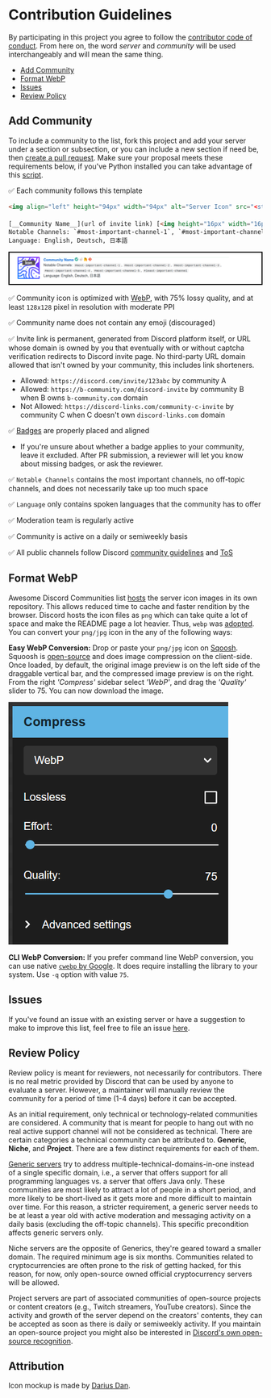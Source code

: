 <!-- omit in toc -->
# Contribution Guidelines

By participating in this project you agree to follow the [contributor code of conduct](CODE_OF_CONDUCT.md). From here on, the word _server_ and _community_ will be used interchangeably and will mean the same thing.

- [Add Community](#add-community)
- [Format WebP](#format-webp)
- [Issues](#issues)
- [Review Policy](#review-policy)

## Add Community

To include a community to the list, fork this project and add your server under a section or subsection, or you can include a new section if need be,
then [create a pull request](https://github.com/sindresorhus/awesome/blob/main/contributing.md#adding-something-to-an-awesome-list).
Make sure your proposal meets these requirements below, if you've Python installed you can take advantage of this [script](./main.py).

✅ Each community follows this template

```html
<img align="left" height="94px" width="94px" alt="Server Icon" src="<static url of the image>"/>

[__Community Name__](url of invite link) [<img height="16px" width="16px" alt="Official Badge" src="images/badges/official.webp">](badges.md#official-identification-badge) [<img height="16px" width="16px" alt="Reddit Badge" src="images/badges/reddit.webp">](badges.md#reddit-badge) [<img height="16px" width="16px" alt="Homepage URL" src="images/badges/homepage.webp">](url of server homepage) [<img height="16px" width="16px" alt="Git Repository" src="images/badges/git.webp">](url of server git repository) \
Notable Channels: `#most-important-channel-1`, `#most-important-channel-2`, `#most-important-channel-3`, `#most-important-channel-4`, `#most-important-channel-5`, `#least-important-channel` \
Language: English, Deutsch, 日本語
```

![Render Screenshot](images/screenshots/screenshot_00.png)

✅ Community icon is optimized with [WebP](#format-webp), with 75% lossy quality, and at least `128x128` pixel in resolution with moderate PPI

✅ Community name does not contain any emoji (discouraged)

✅ Invite link is permanent, generated from Discord platform itself, or URL whose domain is owned by you that eventually with or without captcha verification redirects to Discord invite page. No third-party URL domain allowed that isn't owned by your community, this includes link shorteners.

- Allowed: `https://discord.com/invite/123abc` by community A
- Allowed: `https://b-community.com/discord-invite` by community B when B owns `b-community.com` domain
- Not Allowed: `https://discord-links.com/community-c-invite` by community C when C doesn't own `discord-links.com` domain

✅ [Badges](badges.md) are properly placed and aligned

- If you're unsure about whether a badge applies to your community, leave it excluded. After PR submission, a reviewer will let you know about missing badges, or ask the reviewer.

✅ `Notable Channels` contains the most important channels, no off-topic channels, and does not necessarily take up too much space

✅ `Language` only contains spoken languages that the community has to offer

✅ Moderation team is regularly active

✅ Community is active on a daily or semiweekly basis

✅ All public channels follow Discord [community guidelines](https://discord.com/guidelines)
and [ToS](https://discord.com/terms)

## Format WebP

Awesome Discord Communities list [hosts](images/server_icons) the server icon images in its own repository. This allows reduced time to cache and faster rendition by the browser. Discord hosts the icon files as `png` which can take quite a lot of space and make the README page a lot heavier. Thus, `webp` was [adopted](https://github.com/mhxion/awesome-discord-communities/pull/25). You can convert your `png/jpg` icon in the
any of the following ways:

__Easy WebP Conversion:__ Drop or paste your `png/jpg` icon on [Sqoosh](https://squoosh.app/). Squoosh is [open-source](https://github.com/GoogleChromeLabs/squoosh/) and does image compression on the client-side. Once loaded, by default, the original image preview is on the left side of the draggable vertical bar, and the compressed image preview is on the right. From the right _'Compress'_ sidebar select _'WebP'_, and drag the _'Quality'_ slider to 75. You can now download the image.

![Web Conversion](images/screenshots/screenshot_02.png)

__CLI WebP Conversion:__ If you prefer command line WebP conversion, you can use
native [`cwebp` by Google](https://developers.google.com/speed/webp/docs/using#using_cwebp_to_convert_images_to_the_webp_format). It does require installing the library to your system. Use `-q` option with value `75`.

## Issues

If you've found an issue with an existing server or have a suggestion to make to improve this list, feel free to file an
issue [here](https://github.com/mhxion/awesome-discord-communities/issues/new/choose).

## Review Policy

Review policy is meant for reviewers, not necessarily for contributors. There is no real metric provided by Discord that can be used by anyone to evaluate a server. However, a maintainer will manually review the community for a period of time (1-4 days) before it can be accepted.

As an initial requirement, only technical or technology-related communities are considered. A community that is meant for people to hang out with no real active support channel will not be considered as technical. There are certain categories a technical community can be attributed to. **Generic**, **Niche**, and **Project**. There are a few distinct requirements for each of them.

[Generic servers](./README.md#programming-in-general) try to address multiple-technical-domains-in-one instead of a single specific domain, i.e., a server that offers support for all programming languages vs. a server that offers Java only. These communities are most likely to attract a lot of people in a short period, and more likely to be short-lived as it gets more and more difficult to maintain over time. For this reason, a stricter requirement, a generic server needs to be at least a year old with active moderation and messaging activity on a daily basis (excluding the off-topic channels). This specific precondition affects generic servers only.

Niche servers are the opposite of Generics, they're geared toward a smaller domain. The required minimum age is six months. Communities related to cryptocurrencies are often prone to the risk of getting hacked, for this reason, for now, only open-source owned official cryptocurrency servers will be allowed.

Project servers are part of associated communities of open-source projects or content creators (e.g., Twitch streamers, YouTube creators). Since the activity and growth of the server depend on the creators' contents, they can be accepted as soon as there is daily or semiweekly activity. If you maintain an open-source project you might also be interested in [Discord's own open-source recognition](https://discord.com/open-source).

<!-- omit in toc -->
## Attribution

Icon mockup is made by [Darius Dan](https://www.flaticon.com/authors/darius-dan).

